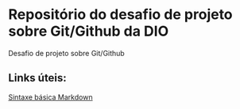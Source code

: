 # Repositório do desafio de projeto sobre Git/Github da DIO
Desafio de projeto sobre Git/Github

## Links úteis:

[Sintaxe básica Markdown](https://docs.pipz.com/central-de-ajuda/learning-center/guia-basico-de-markdown#open)
